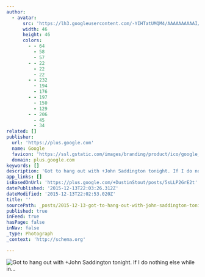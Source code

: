 ```yaml
---
author:
  - avatar:
      src: 'https://lh3.googleusercontent.com/-YIHTatUMQM4/AAAAAAAAAAI/AAAAAAABuuc/5FNMxpZysKk/s46-c-k-no/photo.jpg'
      width: 46
      height: 46
      colors:
        - - 64
          - 58
          - 57
        - - 22
          - 22
          - 22
        - - 232
          - 194
          - 176
        - - 197
          - 150
          - 129
        - - 206
          - 45
          - 34
related: []
publisher:
  url: 'https://plus.google.com'
  name: Google
  favicon: 'https://ssl.gstatic.com/images/branding/product/ico/google_plus_alldp.ico'
  domain: plus.google.com
keywords: []
description: 'Got to hang out with +John Saddington tonight. If I do nothing else while in San Francisco, that was worth it. ﻿ - Dustin W. Stout - Google+'
app_links: []
isBasedOnUrl: 'https://plus.google.com/+DustinStout/posts/5sLLP2GrE2t'
datePublished: '2015-12-13T22:03:26.312Z'
dateModified: '2015-12-13T22:02:53.020Z'
title: ''
sourcePath: _posts/2015-12-13-got-to-hang-out-with-john-saddington-tonight-if-i-do-nothi.md
published: true
inFeed: true
hasPage: false
inNav: false
_type: Photograph
_context: 'http://schema.org'

---
```

![Got to hang out with &plus;John Saddington tonight&period; If I do nothing else while in&period;&period;&period;](https://lh3.googleusercontent.com/-u-Srwi0lW8w/VmZvgJ8NF1I/AAAAAAACiK0/7j1cUOW0RGQ/s506/15%2B-%2B1)
